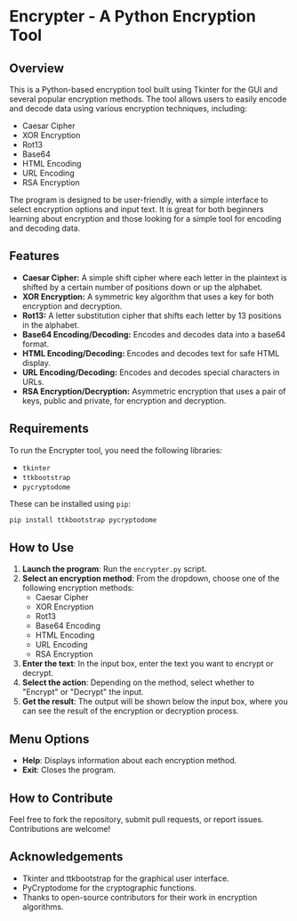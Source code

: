 # Encrypter - A Python Encryption Tool

## Overview

This is a Python-based encryption tool built using Tkinter for the GUI and several popular encryption methods. The tool allows users to easily encode and decode data using various encryption techniques, including:

- Caesar Cipher
- XOR Encryption
- Rot13
- Base64
- HTML Encoding
- URL Encoding
- RSA Encryption

The program is designed to be user-friendly, with a simple interface to select encryption options and input text. It is great for both beginners learning about encryption and those looking for a simple tool for encoding and decoding data.

## Features

- **Caesar Cipher:** A simple shift cipher where each letter in the plaintext is shifted by a certain number of positions down or up the alphabet.
- **XOR Encryption:** A symmetric key algorithm that uses a key for both encryption and decryption.
- **Rot13:** A letter substitution cipher that shifts each letter by 13 positions in the alphabet.
- **Base64 Encoding/Decoding:** Encodes and decodes data into a base64 format.
- **HTML Encoding/Decoding:** Encodes and decodes text for safe HTML display.
- **URL Encoding/Decoding:** Encodes and decodes special characters in URLs.
- **RSA Encryption/Decryption:** Asymmetric encryption that uses a pair of keys, public and private, for encryption and decryption.

## Requirements

To run the Encrypter tool, you need the following libraries:

- `tkinter`
- `ttkbootstrap`
- `pycryptodome`

These can be installed using `pip`:

```bash
pip install ttkbootstrap pycryptodome
```

## How to Use

1. **Launch the program**: Run the `encrypter.py` script.
2. **Select an encryption method**: From the dropdown, choose one of the following encryption methods: 
    - Caesar Cipher
    - XOR Encryption
    - Rot13
    - Base64 Encoding
    - HTML Encoding
    - URL Encoding
    - RSA Encryption
3. **Enter the text**: In the input box, enter the text you want to encrypt or decrypt.
4. **Select the action**: Depending on the method, select whether to "Encrypt" or "Decrypt" the input.
5. **Get the result**: The output will be shown below the input box, where you can see the result of the encryption or decryption process.

## Menu Options

- **Help**: Displays information about each encryption method.
- **Exit**: Closes the program.

## How to Contribute

Feel free to fork the repository, submit pull requests, or report issues. Contributions are welcome!

## Acknowledgements

- Tkinter and ttkbootstrap for the graphical user interface.
- PyCryptodome for the cryptographic functions.
- Thanks to open-source contributors for their work in encryption algorithms.
```

